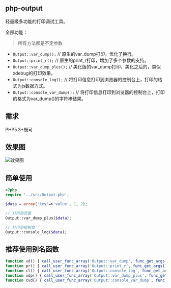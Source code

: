 ## php-output

轻量级多功能的打印调试工具。

全部功能：

> 所有方法都是不定参数

* `Output::var_dump();`         // 原生的var_dump打印，优化了换行。
* `Output::print_r();`          // 原生的print_r打印，增加了多个参数的支持。
* `Output::var_dump_plus();`    // 美化版的var_dump打印，美化之后的，类似xdebug的打印效果。
* `Output::console_log();`      // 将打印信息打印到浏览器的控制台上，打印的格式为js数据方式。
* `Output::console_var_dump();` // 将打印信息打印到浏览器的控制台上，打印的格式为var_dump()的字符串结果。


## 需求

PHP5.3+既可


## 效果图

![](images/php-output.png "效果图")


## 简单使用

```php
<?php
require '../src/Output.php';

$data = array('key'=>'value', 1, 2);

// 打印到页面
Output::var_dump_plus($data);

// 打印到控制台
Output::console_log($data);

```

## 推荐使用别名函数

```php
function vd() { call_user_func_array('Output::var_dump', func_get_args()); }
function pr() { call_user_func_array('Output::print_r', func_get_args()); }
function cl() { call_user_func_array('Output::console_log', func_get_args()); }
function vdp() { call_user_func_array('Output::var_dump_plus', func_get_args()); }
function cvd() { call_user_func_array('Output::console_var_dump', func_get_args()); }
```
